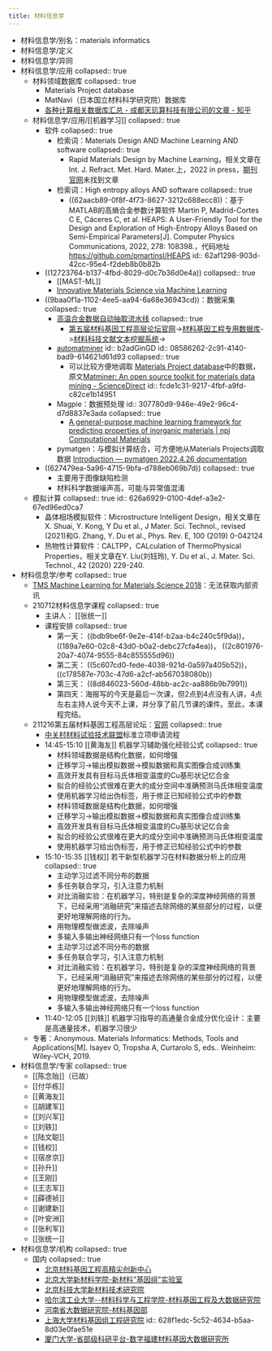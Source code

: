 ```yaml
---
title: 材料信息学
---
```


- 材料信息学/别名：materials informatics
- 材料信息学/定义
- 材料信息学/异同
- 材料信息学/应用
  collapsed:: true
	- 材料领域数据库
	  collapsed:: true
		- Materials Project database
		- MatNavi（日本国立材料科学研究院）数据库
		- [各种计算相关数据库汇总 - 成都天玑算科技有限公司的文章 - 知乎](https://zhuanlan.zhihu.com/p/424136333)
	- 材料信息学/应用/[[机器学习]]
	  collapsed:: true
		- 软件
		  collapsed:: true
			- 检索词：Materials Design AND Machine Learning AND software
			  collapsed:: true
				- Rapid Materials Design by Machine Learning，相关文章在Int. J. Refract. Met. Hard. Mater.上，2022 in press，[期刊官网](https://www.sciencedirect.com/journal/international-journal-of-refractory-metals-and-hard-materials)未找到文章
			- 检索词：High entropy alloys AND software
			  collapsed:: true
				- ((62aacb89-0f8f-4f73-8627-3212c688ecc8))：基于MATLAB的高熵合金参数计算软件 Martin P, Madrid-Cortes C E, Cáceres C, et al. HEAPS: A User-Friendly Tool for the Design and Exploration of High-Entropy Alloys Based on Semi-Empirical Parameters[J]. Computer Physics Communications, 2022, 278: 108398.，代码地址 https://github.com/pmartinsl/HEAPS
				  id:: 62af1298-903d-42cc-95e4-f2deb8b0b82b
		- ((12723764-b137-4fbd-8029-d0c7b36d0e4a))
		  collapsed:: true
			- [[MAST-ML]]
			- [Innovative Materials Science via Machine Learning](https://onlinelibrary.wiley.com/doi/epdf/10.1002/adfm.202108044)
		- ((9baa0f1a-1102-4ee5-aa94-6a68e36943cd))：数据采集
		  collapsed:: true
			- [高温合金数据自动抽取流水线](http://superalloydigger.mgedata.cn/#/home)
			  collapsed:: true
				- [第五届材料基因工程高层论坛官网](http://www.formge.cn/forum/)->[材料基因工程专用数据库](https://www.mgedata.cn/)->[材料科技文献文本挖掘系统](https://www.mgedata.cn/paper_entry/#/)->
			- [automatminer](https://hackingmaterials.lbl.gov/automatminer/)
			  id:: b2adGinGD
			  id:: 08586262-2c91-4140-bad9-614621d61d93
			  collapsed:: true
				- 可以比较方便地调取 [Materials Project database](https://www.materialsproject.org)中的数据，原文[Matminer: An open source toolkit for materials data mining - ScienceDirect](https://www.sciencedirect.com/science/article/pii/S0927025618303252?via%3Dihub)
				  id:: fcde1c31-9217-4fbf-a9fd-c82ce1b14951
			- Magpie：数据预处理
			  id:: 307780d9-946e-49e2-96c4-d7d8837e3ada
			  collapsed:: true
				- [A general-purpose machine learning framework for predicting properties of inorganic materials | npj Computational Materials](https://www.nature.com/articles/npjcompumats201628#MOESM37)
			- pymatgen：与模拟计算结合，可方便地从Materials Projects调取数据 [Introduction — pymatgen 2022.4.26 documentation](https://pymatgen.org/)
		- ((627479ea-5a96-4715-9bfa-d788eb069b7d))
		  collapsed:: true
			- 主要用于图像缺陷检测
			- 材料科学数据噪声高，可能与异常值混淆
	- 模拟计算
	  collapsed:: true
	  id:: 626a6929-0100-4def-a3e2-67ed96ed0ca7
		- 晶体相场模拟软件：Microstructure Intelligent Design，相关文章在X. Shuai, Y. Kong, Y Du et al., J Mater. Sci. Technol., revised (2021)和G. Zhang, Y. Du et al., Phys. Rev. E, 100 (2019) 0-042124
		- 热物性计算软件：CALTPP，CALculation of ThermoPhysical Properties，相关文章在Y. Liu(刘钰玲), Y. Du et al., J. Mater. Sci. Technol., 42 (2020) 229-240.
- 材料信息学/参考
  collapsed:: true
	- [TMS Machine Learning for Materials Science 2018](https://www.tms.org/portal/MEETINGS___EVENTS/TMS_Meetings___Events/Upcoming_TMS_Meetings/Machine_Learning_2018/portal/Meetings___Events/2018/MachineLearning2018/default.aspx?hkey=89e161f1-2c66-4e8e-9e55-b83ea0a72883)：无法获取内部资讯
	- 210712材料信息学课程
	  collapsed:: true
		- 主讲人： [[张统一]]
		- 课程安排
		  collapsed:: true
			- 第一天： ((bdb9be6f-9e2e-414f-b2aa-b4c240c5f9da))， ((189a7e60-02c8-43d0-b0a2-debc27cfa4ea))， ((2c801976-20a7-4074-9555-84c855555d96))
			- 第二天： ((5c607cd0-fede-4038-921d-0a597a405b52))， ((c178587e-703c-47d6-a2cf-ab567038080b))
			- 第三天： ((8d846023-560d-48bb-ac2c-aa886b9b7991))
			- 第四天：海报写的今天是最后一次课，但2点到4点没有人讲，4点左右主持人说今天不上课，并分享了前几节课的课件。至此，本课程完结。
	- 211216第五届材料基因工程高层论坛：[官网](http://www.formge.cn/forum/)
	  collapsed:: true
		- [中关村材料试验技术联盟](http://www.cstm.com.cn/channel/details/home)标准立项申请流程
		- 14:45-15:10 [[黄海友]] 机器学习辅助强化经验公式
		  collapsed:: true
			- 材料领域数据是结构化数据，如何增强
			- 迁移学习->输出模拟数据->模拟数据和真实图像合成训练集
			- 高效开发具有目标马氏体相变温度的Cu基形状记忆合金
			- 拟合的经验公式很难在更大的成分空间中准确预测马氏体相变温度
			- 使用机器学习给出伪标签，用于修正已知经验公式中的参数
			- 材料领域数据是结构化数据，如何增强
			- 迁移学习->输出模拟数据->模拟数据和真实图像合成训练集
			- 高效开发具有目标马氏体相变温度的Cu基形状记忆合金
			- 拟合的经验公式很难在更大的成分空间中准确预测马氏体相变温度
			- 使用机器学习给出伪标签，用于修正已知经验公式中的参数
		- 15:10-15:35 [[钱权]] 若干新型机器学习在材料数据分析上的应用
		  collapsed:: true
			- 主动学习过滤不同分布的数据
			- 多任务联合学习，引入注意力机制
			- 对比消融实验：在机器学习，特别是复杂的深度神经网络的背景下，已经采用“消融研究”来描述去除网络的某些部分的过程，以便更好地理解网络的行为。
			- 用物理模型做滤波，去除噪声
			- 多输入多输出神经网络只有一个loss function
			- 主动学习过滤不同分布的数据
			- 多任务联合学习，引入注意力机制
			- 对比消融实验：在机器学习，特别是复杂的深度神经网络的背景下，已经采用“消融研究”来描述去除网络的某些部分的过程，以便更好地理解网络的行为。
			- 用物理模型做滤波，去除噪声
			- 多输入多输出神经网络只有一个loss function
		- 11:40-12:05 [[刘轶]] 机器学习指导的高通量合金成分优化设计：主要是高通量技术，机器学习很少
	- 专著：Anonymous. Materials Informatics: Methods, Tools and Applications[M]. Isayev O, Tropsha A, Curtarolo S, eds.. Weinheim: Wiley-VCH, 2019.
- 材料信息学/专家
  collapsed:: true
	- [[陈念贻]]（已故）
	- [[付华栋]]
	- [[黄海友]]
	- [[胡建军]]
	- [[刘兴军]]
	- [[刘轶]]
	- [[陆文聪]]
	- [[钱权]]
	- [[宿彦京]]
	- [[孙升]]
	- [[王刚]]
	- [[王志军]]
	- [[薛德祯]]
	- [[谢建新]]
	- [[叶安洲]]
	- [[张利军]]
	- [[张统一]]
- 材料信息学/机构
  collapsed:: true
	- 国内
	  collapsed:: true
		- [北京材料基因工程高精尖创新中心](http://bjmge.ustb.edu.cn/)
		- [北京大学新材料学院-新材料"基因组"实验室](https://sam.pkusz.edu.cn/info/1009/1672.htm)
		- [北京科技大学新材料技术研究院](https://adma.ustb.edu.cn/kxyj/kyjd/index.htm)
		- [哈尔滨工业大学--材料科学与工程学院-材料基因工程及大数据研究院](http://mse.hitsz.edu.cn/info/1080/1214.htm)
		- [河南省大数据研究院-材料基因部](http://www7.zzu.edu.cn/hnabd/kxyj/cljyb.htm)
		- [上海大学材料基因组工程研究院](https://mgi.shu.edu.cn/)
		  id:: 628f1edc-5c52-4634-b5aa-8d03e0fae51e
		- [厦门大学-省部级科研平台-数字福建材料基因大数据研究所](https://cm.xmu.edu.cn/2022/0411/c20456a450803/page.htm)